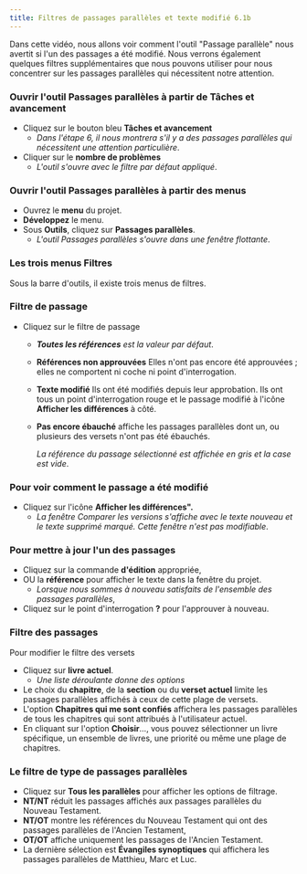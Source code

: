 ```yaml
---
title: Filtres de passages parallèles et texte modifié 6.1b 
---
```

Dans cette vidéo, nous allons voir comment l'outil "Passage parallèle" nous avertit si l'un des passages a été modifié. Nous verrons également quelques filtres supplémentaires que nous pouvons utiliser pour nous concentrer sur les passages parallèles qui nécessitent notre attention.

### Ouvrir l'outil Passages parallèles à partir de Tâches et avancement

- Cliquez sur le bouton bleu **Tâches et avancement**
  - *Dans l'étape 6, il nous montrera s'il y a des passages parallèles qui nécessitent une attention particulière*.
- Cliquer sur le **nombre de problèmes**
  - *L'outil s'ouvre avec le filtre par défaut appliqué*.

### Ouvrir l'outil Passages parallèles à partir des menus

- Ouvrez le **menu** du projet.
- **Développez** le menu.
- Sous **Outils**, cliquez sur **Passages parallèles**.
  - *L'outil Passages parallèles s'ouvre dans une fenêtre flottante*.

### Les trois menus Filtres

Sous la barre d'outils, il existe trois menus de filtres.

### Filtre de passage

- Cliquez sur le filtre de passage
  - ***Toutes les références** est la valeur par défaut*.
   - **Références non approuvées**  Elles n'ont pas encore été approuvées ; elles ne comportent ni coche ni point d'interrogation.
   - **Texte modifié** Ils ont été modifiés depuis leur approbation. Ils ont tous un point d'interrogation rouge et le passage modifié à l'icône **Afficher les différences** à côté.
  - **Pas encore ébauché**    affiche les passages parallèles dont un, ou plusieurs des versets n'ont pas été ébauchés.

    *La référence du passage sélectionné est affichée en gris et la case est vide*.

### Pour voir comment le passage a été modifié

- Cliquez sur l'icône **Afficher les différences".**
  - *La fenêtre Comparer les versions s'affiche avec le texte nouveau et le texte supprimé marqué. Cette fenêtre n'est pas modifiable*.

### Pour mettre à jour l'un des passages

- Cliquez sur la commande **d'édition** appropriée,
- OU la **référence** pour afficher le texte dans la fenêtre du projet.
  - *Lorsque nous sommes à nouveau satisfaits de l'ensemble des passages parallèles*,
- Cliquez sur le point d'interrogation **?** pour l'approuver à nouveau.

### Filtre des passages

Pour modifier le filtre des versets

- Cliquez sur **livre actuel**.
  - *Une liste déroulante donne des options*
- Le choix du **chapitre**, de la **section** ou du **verset actuel** limite les passages parallèles affichés à ceux de cette plage de versets.
- L'option **Chapitres qui me sont confiés** affichera les passages parallèles de tous les chapitres qui sont attribués à l'utilisateur actuel.
- En cliquant sur l'option **Choisir**…, vous pouvez sélectionner un livre spécifique, un ensemble de livres, une priorité ou même une plage de chapitres.

### Le filtre de type de passages parallèles

- Cliquez sur **Tous les parallèles** pour afficher les options de filtrage.
- **NT/NT** réduit les passages affichés aux passages parallèles du Nouveau Testament.
- **NT/OT** montre les références du Nouveau Testament qui ont des passages parallèles de l'Ancien Testament,
- **OT/OT** affiche uniquement les passages de l'Ancien Testament.
- La dernière sélection est **Évangiles synoptiques** qui affichera les passages parallèles de Matthieu, Marc et Luc.
